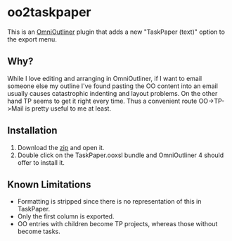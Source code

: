 # oo2taskpaper

This is an [OmniOutliner](http://www.omnigroup.com/omnioutliner) plugin that adds a new "TaskPaper (text)" option to the export menu.

## Why?

While I love editing and arranging in OmniOutliner, if I want to email someone else my outline I've found pasting the OO content into an email usually causes catastrophic indenting and layout problems. On the other hand TP seems to get it right every time. Thus a convenient route OO->TP->Mail is pretty useful to me at least.

## Installation

1. Download the [zip](https://github.com/psidnell/oo2taskpaper/archive/master.zip) and open it.
2. Double click on the TaskPaper.ooxsl bundle and OmniOutliner 4 should offer to install it.

## Known Limitations

- Formatting is stripped since there is no representation of this in TaskPaper.
- Only the first column is exported.
- OO entries with children become TP projects, whereas those without become tasks.